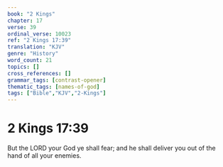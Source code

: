 ```yaml
---
book: "2 Kings"
chapter: 17
verse: 39
ordinal_verse: 10023
ref: "2 Kings 17:39"
translation: "KJV"
genre: "History"
word_count: 21
topics: []
cross_references: []
grammar_tags: [contrast-opener]
thematic_tags: [names-of-god]
tags: ["Bible","KJV","2-Kings"]
---
```


# 2 Kings 17:39

But the LORD your God ye shall fear; and he shall deliver you out of the hand of all your enemies.

